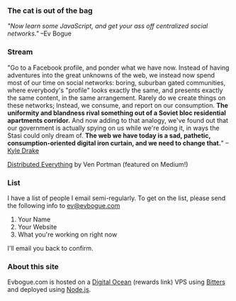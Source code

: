 ### The cat is out of the bag

*"Now learn some JavaScript, and get your ass off centralized social networks."* –Ev Bogue

### Stream

"Go to a Facebook profile, and ponder what we have now. Instead of having adventures into the great unknowns of the web, we instead now spend most of our time on social networks: boring, suburban gated communities, where everybody's "profile" looks exactly the same, and presents exactly the same content, in the same arrangement. Rarely do we create things on these networks; Instead, we consume, and report on our consumption. **The uniformity and blandness rival something out of a Soviet bloc residential apartments corridor.** And now adding to that analogy, we've found out that our government is actually spying on us while we're doing it, in ways the Stasi could only dream of. **The web we have today is a sad, pathetic, consumption-oriented digital iron curtain, and we need to change that.**" –[Kyle Drake](http://neocities.org/blog/making-the-web-fun-again)

[Distributed Everything](https://medium.com/surveillance-state/19a5db211e47) by Ven Portman (featured on Medium!)

### List

I have a list of people I email semi-regularly. To get on the list, please send the following info to [ev@evbogue.com](mailto:ev@evbogue.com) 

1. Your Name
2. Your Website
3. What you're working on right now

I'll email you back to confirm.

### About this site

Evbogue.com is hosted on a [Digital Ocean](https://www.digitalocean.com/?refcode=26d8ed49730d) (rewards link) VPS using [Bitters](http://bitters.evbogue.com) and deployed using [Node.js](http://nodejs.org).